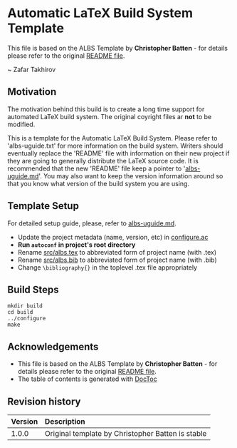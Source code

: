 # Automatic LaTeX Build System Template
This file is based on the ALBS Template by __Christopher Batten__ - for details please refer to the original [README file](README).

~ Zafar Takhirov

## Motivation
The motivation behind this build is to create a long time support for automated LaTeX build system. The original coyright files ar __not__ to be modified.

This is a template for the Automatic LaTeX Build System. Please refer to
'albs-uguide.txt' for more information on the build system. Writers
should eventually replace the 'README' file with information on their
new project if they are going to generally distribute the LaTeX source
code. It is recommended that the new 'README' file keep a pointer to
'[albs-uguide.md](albs-uguide.md)'. You may also want to keep the version
information around so that you know what version of the build system you are
using.

## Template Setup
For detailed setup guide, please, refer to [albs-uguide.md](albs-uguide.md).

 - Update the project metadata (name, version, etc) in [configure.ac](configure.ac)
 - **Run `autoconf` in project's root directory**
 - Rename [src/albs.tex](src/albs.tex) to abbreviated form of project name (with .tex)
 - Rename [src/albs.bib](src/albs.bib) to abbreviated form of project name (with .bib)
 - Change `\bibliography{}` in the toplevel .tex file appropriately


## Build Steps

```shell
mkdir build
cd build
../configure
make
```

## Acknowledgements
* This file is based on the ALBS Template by __Christopher Batten__ - for details please refer to the original [README file](README).
* The table of contents is generated with [DocToc](https://github.com/thlorenz/doctoc)

## Revision history
| Version | Description		                                  |
| :------ | :-------------------------------------------------|
| 1.0.0   | Original template by Christopher Batten is stable |

